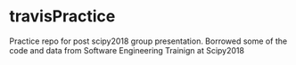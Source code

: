 # travisPractice
Practice repo for post scipy2018 group presentation.
Borrowed some of the code and data from Software Engineering Trainign at Scipy2018
